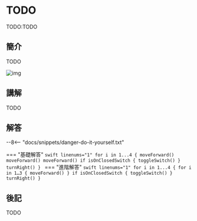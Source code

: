 # TODO

TODO:TODO

## 簡介

TODO

![img](https://ppt.cc/fddEQx)

## 講解

TODO

## 解答

--8<-- "docs/snippets/danger-do-it-yourself.txt"

<!-- prettier-ignore-start -->
=== "基礎解答"
    ```swift linenums="1"
    for i in 1...4 {
        moveForward()
        moveForward()
        moveForward()
        if isOnClosedSwitch {
            toggleSwitch()
        }
        turnRight()
    }
    ```
=== "進階解答"
    ```swift linenums="1"
    for i in 1...4 {
        for i in 1…3 {
            moveForward()
        }
        if isOnClosedSwitch {
            toggleSwitch()
        }
        turnRight()
    }
    ```
<!-- prettier-ignore-end -->

## 後記

TODO
